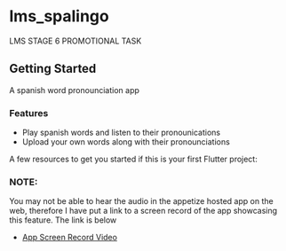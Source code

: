 # lms_spalingo

LMS STAGE 6 PROMOTIONAL TASK

## Getting Started

A spanish word pronounciation app

### Features
- Play spanish words and listen to their pronounications
- Upload your own words along with their pronounciations

A few resources to get you started if this is your first Flutter project:

### NOTE:
You may not be able to hear the audio in the appetize hosted app on the web, therefore I
have put a link to a screen record of the app showcasing this feature. The link is below

- [App Screen Record Video](https://drive.google.com/file/d/128rdSTn1tMpItIEJq46qDbx8tsmmnHwW/view?usp=drivesdk)
